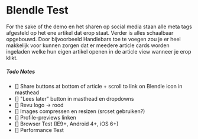 Blendle Test
============

For the sake of the demo en het sharen op social media staan alle meta tags afgesteld op het ene artikel dat erop staat. Verder is alles schaalbaar opgebouwd. Door bijvoorbeeld Handlebars toe te voegen zou je er heel makkelijk voor kunnen zorgen dat er meedere article cards worden ingeladen welke hun eigen artikel openen in de article view wanneer je erop klikt.

##### Todo Notes
* [] Share buttons at bottom of article + scroll to link on Blendle icon in masthead
* [] "Lees later" button in masthead en dropdowns
* [] Revu logo -> rood
* [] Images compressen en resizen (srcset gebruiken?)
* [] Profile-previews linken
* [] Browser Test (IE9+, Android 4+, iOS 6+)
* [] Performance Test